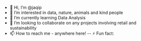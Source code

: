 - 👋 Hi, I’m @jaqip
- 👀 I’m interested in data, nature, animals and kind people
- 🌱 I’m currently learning Data Analysis
- 💞️ I’m looking to collaborate on any projects involving retail and sustainability
- 📫 How to reach me - anywhere here!
-- ⚡ Fun fact: 

<!---
jaqip/jaqip is a ✨ special ✨ repository because its `README.md` (this file) appears on your GitHub profile.
You can click the Preview link to take a look at your changes.
--->
